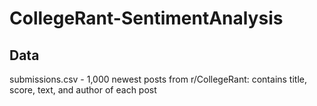 # CollegeRant-SentimentAnalysis

## Data
submissions.csv - 1,000 newest posts from r/CollegeRant: contains title, score, text, and author of each post
